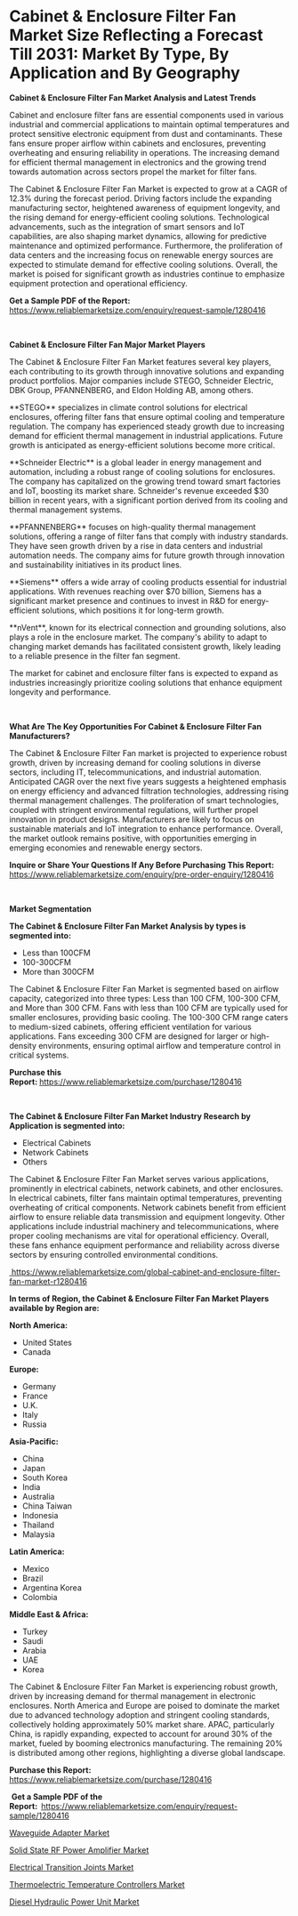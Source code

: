 <p><h1>Cabinet & Enclosure Filter Fan Market Size Reflecting a Forecast Till 2031: Market By Type, By Application and By Geography</h1></p><p><strong>Cabinet & Enclosure Filter Fan Market Analysis and Latest Trends</strong></p>
<p><p>Cabinet and enclosure filter fans are essential components used in various industrial and commercial applications to maintain optimal temperatures and protect sensitive electronic equipment from dust and contaminants. These fans ensure proper airflow within cabinets and enclosures, preventing overheating and ensuring reliability in operations. The increasing demand for efficient thermal management in electronics and the growing trend towards automation across sectors propel the market for filter fans.</p><p>The Cabinet & Enclosure Filter Fan Market is expected to grow at a CAGR of 12.3% during the forecast period. Driving factors include the expanding manufacturing sector, heightened awareness of equipment longevity, and the rising demand for energy-efficient cooling solutions. Technological advancements, such as the integration of smart sensors and IoT capabilities, are also shaping market dynamics, allowing for predictive maintenance and optimized performance. Furthermore, the proliferation of data centers and the increasing focus on renewable energy sources are expected to stimulate demand for effective cooling solutions. Overall, the market is poised for significant growth as industries continue to emphasize equipment protection and operational efficiency.</p></p>
<p><strong>Get a Sample PDF of the Report:&nbsp;</strong> <a href="https://www.reliablemarketsize.com/enquiry/request-sample/1280416?utm_campaign=1125&utm_medium=2&utm_source=Github&utm_content=ia&utm_term=30092024&utm_id=cabinet-enclosure-filter-fan">https://www.reliablemarketsize.com/enquiry/request-sample/1280416</a></p>
<p>&nbsp;</p>
<p><strong>Cabinet & Enclosure Filter Fan Major Market Players</strong></p>
<p><p>The Cabinet & Enclosure Filter Fan Market features several key players, each contributing to its growth through innovative solutions and expanding product portfolios. Major companies include STEGO, Schneider Electric, DBK Group, PFANNENBERG, and Eldon Holding AB, among others.</p><p>**STEGO** specializes in climate control solutions for electrical enclosures, offering filter fans that ensure optimal cooling and temperature regulation. The company has experienced steady growth due to increasing demand for efficient thermal management in industrial applications. Future growth is anticipated as energy-efficient solutions become more critical.</p><p>**Schneider Electric** is a global leader in energy management and automation, including a robust range of cooling solutions for enclosures. The company has capitalized on the growing trend toward smart factories and IoT, boosting its market share. Schneider's revenue exceeded $30 billion in recent years, with a significant portion derived from its cooling and thermal management systems.</p><p>**PFANNENBERG** focuses on high-quality thermal management solutions, offering a range of filter fans that comply with industry standards. They have seen growth driven by a rise in data centers and industrial automation needs. The company aims for future growth through innovation and sustainability initiatives in its product lines.</p><p>**Siemens** offers a wide array of cooling products essential for industrial applications. With revenues reaching over $70 billion, Siemens has a significant market presence and continues to invest in R&D for energy-efficient solutions, which positions it for long-term growth.</p><p>**nVent**, known for its electrical connection and grounding solutions, also plays a role in the enclosure market. The company's ability to adapt to changing market demands has facilitated consistent growth, likely leading to a reliable presence in the filter fan segment.</p><p>The market for cabinet and enclosure filter fans is expected to expand as industries increasingly prioritize cooling solutions that enhance equipment longevity and performance.</p></p>
<p>&nbsp;</p>
<p><strong>What Are The Key Opportunities For Cabinet & Enclosure Filter Fan Manufacturers?</strong></p>
<p><p>The Cabinet & Enclosure Filter Fan market is projected to experience robust growth, driven by increasing demand for cooling solutions in diverse sectors, including IT, telecommunications, and industrial automation. Anticipated CAGR over the next five years suggests a heightened emphasis on energy efficiency and advanced filtration technologies, addressing rising thermal management challenges. The proliferation of smart technologies, coupled with stringent environmental regulations, will further propel innovation in product designs. Manufacturers are likely to focus on sustainable materials and IoT integration to enhance performance. Overall, the market outlook remains positive, with opportunities emerging in emerging economies and renewable energy sectors.</p></p>
<p><strong>Inquire or Share Your Questions If Any Before Purchasing This Report:</strong> <a href="https://www.reliablemarketsize.com/enquiry/pre-order-enquiry/1280416?utm_campaign=1125&utm_medium=2&utm_source=Github&utm_content=ia&utm_term=30092024&utm_id=cabinet-enclosure-filter-fan">https://www.reliablemarketsize.com/enquiry/pre-order-enquiry/1280416</a></p>
<p>&nbsp;</p>
<p><strong>Market Segmentation</strong></p>
<p><strong>The Cabinet & Enclosure Filter Fan Market Analysis by types is segmented into:</strong></p>
<p><ul><li>Less than 100CFM</li><li>100-300CFM</li><li>More than 300CFM</li></ul></p>
<p><p>The Cabinet & Enclosure Filter Fan Market is segmented based on airflow capacity, categorized into three types: Less than 100 CFM, 100-300 CFM, and More than 300 CFM. Fans with less than 100 CFM are typically used for smaller enclosures, providing basic cooling. The 100-300 CFM range caters to medium-sized cabinets, offering efficient ventilation for various applications. Fans exceeding 300 CFM are designed for larger or high-density environments, ensuring optimal airflow and temperature control in critical systems.</p></p>
<p><strong>Purchase this Report:&nbsp;</strong><a href="https://www.reliablemarketsize.com/purchase/1280416?utm_campaign=1125&utm_medium=2&utm_source=Github&utm_content=ia&utm_term=30092024&utm_id=cabinet-enclosure-filter-fan">https://www.reliablemarketsize.com/purchase/1280416</a></p>
<p>&nbsp;</p>
<p><strong>The Cabinet & Enclosure Filter Fan Market Industry Research by Application is segmented into:</strong></p>
<p><ul><li>Electrical Cabinets</li><li>Network Cabinets</li><li>Others</li></ul></p>
<p><p>The Cabinet & Enclosure Filter Fan Market serves various applications, prominently in electrical cabinets, network cabinets, and other enclosures. In electrical cabinets, filter fans maintain optimal temperatures, preventing overheating of critical components. Network cabinets benefit from efficient airflow to ensure reliable data transmission and equipment longevity. Other applications include industrial machinery and telecommunications, where proper cooling mechanisms are vital for operational efficiency. Overall, these fans enhance equipment performance and reliability across diverse sectors by ensuring controlled environmental conditions.</p></p>
<p><a href="https://www.reliablemarketsize.com/global-cabinet-and-enclosure-filter-fan-market-r1280416?utm_campaign=1125&utm_medium=2&utm_source=Github&utm_content=ia&utm_term=30092024&utm_id=cabinet-enclosure-filter-fan">&nbsp;https://www.reliablemarketsize.com/global-cabinet-and-enclosure-filter-fan-market-r1280416</a></p>
<p><strong>In terms of Region, the Cabinet & Enclosure Filter Fan Market Players available by Region are:</strong></p>
<p>
    <p> <strong> North America: </strong>
        <ul>
            <li>United States</li>
            <li>Canada</li>
        </ul>
        </p> 
    <p> <strong> Europe: </strong>
        <ul>
            <li>Germany</li>
            <li>France</li>
            <li>U.K.</li>
            <li>Italy</li>
            <li>Russia</li>
        </ul>
        </p> 
    <p> <strong> Asia-Pacific: </strong>
        <ul>
            <li>China</li>
            <li>Japan</li>
            <li>South Korea</li>
            <li>India</li>
            <li>Australia</li>
            <li>China Taiwan</li>
            <li>Indonesia</li>
            <li>Thailand</li>
            <li>Malaysia</li>
        </ul>
        </p> 
    <p> <strong> Latin America: </strong>
        <ul>
            <li>Mexico</li>
            <li>Brazil</li>
            <li>Argentina Korea</li>
            <li>Colombia</li>
        </ul>
        </p> 
    <p> <strong> Middle East & Africa: </strong>
        <ul>
            <li>Turkey</li>
            <li>Saudi</li>
            <li>Arabia</li>
            <li>UAE</li>
            <li>Korea</li>
        </ul>
    </p>
    </p>
<p><p>The Cabinet & Enclosure Filter Fan Market is experiencing robust growth, driven by increasing demand for thermal management in electronic enclosures. North America and Europe are poised to dominate the market due to advanced technology adoption and stringent cooling standards, collectively holding approximately 50% market share. APAC, particularly China, is rapidly expanding, expected to account for around 30% of the market, fueled by booming electronics manufacturing. The remaining 20% is distributed among other regions, highlighting a diverse global landscape.</p></p>
<p><strong>Purchase this Report: </strong><a href="https://www.reliablemarketsize.com/purchase/1280416?utm_campaign=1125&utm_medium=2&utm_source=Github&utm_content=ia&utm_term=30092024&utm_id=cabinet-enclosure-filter-fan">https://www.reliablemarketsize.com/purchase/1280416</a></p>
<p>&nbsp;<strong>Get a Sample PDF of the Report:&nbsp;&nbsp;</strong><a href="https://www.reliablemarketsize.com/enquiry/request-sample/1280416?utm_campaign=1125&utm_medium=2&utm_source=Github&utm_content=ia&utm_term=30092024&utm_id=cabinet-enclosure-filter-fan">https://www.reliablemarketsize.com/enquiry/request-sample/1280416</a></p>
<p><strong></strong></p>
<p><p><a href="https://issuu.com/reportprime-2/docs/waveguide-adapter-market-size-2030._f503bf6c5c5b8e?utm_campaign=1125&utm_medium=2&utm_source=Github&utm_content=ia&utm_term=30092024&utm_id=cabinet-enclosure-filter-fan">Waveguide Adapter Market</a></p><p><a href="https://issuu.com/reportprime-2/docs/solid-state-rf-power-amplifier-mark_496c57e537a101?utm_campaign=1125&utm_medium=2&utm_source=Github&utm_content=ia&utm_term=30092024&utm_id=cabinet-enclosure-filter-fan">Solid State RF Power Amplifier Market</a></p><p><a href="https://www.linkedin.com/pulse/electrical-transition-joints-market-share-analysis-growth-rnmre?utm_campaign=1125&utm_medium=2&utm_source=Github&utm_content=ia&utm_term=30092024&utm_id=cabinet-enclosure-filter-fan">Electrical Transition Joints Market</a></p><p><a href="https://www.linkedin.com/pulse/pioneering-growth-analyzing-global-thermoelectric-temperature-n3kbe?utm_campaign=1125&utm_medium=2&utm_source=Github&utm_content=ia&utm_term=30092024&utm_id=cabinet-enclosure-filter-fan">Thermoelectric Temperature Controllers Market</a></p><p><a href="https://www.linkedin.com/pulse/future-diesel-hydraulic-power-unit-market-global-forecast-t0x9e?utm_campaign=1125&utm_medium=2&utm_source=Github&utm_content=ia&utm_term=30092024&utm_id=cabinet-enclosure-filter-fan">Diesel Hydraulic Power Unit Market</a></p></p>